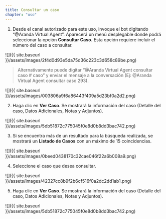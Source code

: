 ```yaml
---
title: Consultar un caso
chapter: "uso"
---
```


 1.  Desde el canal autorizado para este uso, invoque el bot digitando “\@Aranda Virtual Agent”. Aparecerá un menú desplegable donde podrá seleccionar la opción **Consultar Caso.** Esta opción requiere incluir el número del caso a consultar.

![]({{ site.baseurl }}/assets/images/2f4d0d93e5da75d36c223c3d658c89be.png)

>   Alternativamente puede digitar “\@Aranda Virtual Agent consultar caso # caso” y enviar el mensaje a la conversación (Ej: \@Aranda Virtual Agent consultar caso 293).

![]({{ site.baseurl }}/assets/images/003806a9f6a86443f409a5d23bf0a2d2.png)

 2.  Haga clic en **Ver Caso**. Se mostrará la información del caso (Detalle del caso, Datos Adicionales, Notas y Adjuntos).

![]({{ site.baseurl }}/assets/images/5db51872c775045f0e8d0b8dd3bac742.png)

 3.  Si se encuentra más de un resultado para la búsqueda realizada, se mostrará un **Listado de Casos** con un máximo de 15 coincidencias.

![]({{ site.baseurl }}/assets/images/0beed0438170c32cae046f22a6b008a9.png)

 4.  Seleccione el caso que desea consultar.

![]({{ site.baseurl }}/assets/images/42327cc8b9f2b6cf516f0a2dc2dd1ab1.png)

 5.  Haga clic en **Ver Caso**. Se mostrará la información del caso (Detalle del caso, Datos Adicionales, Notas y Adjuntos).

![]({{ site.baseurl }}/assets/images/5db51872c775045f0e8d0b8dd3bac742.png)

